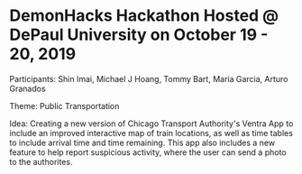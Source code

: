 # DemonHacks Hackathon Hosted @ DePaul University on October 19 - 20, 2019
Participants: Shin Imai, Michael J Hoang, Tommy Bart, Maria Garcia, Arturo Granados

Theme: Public Transportation

Idea: Creating a new version of Chicago Transport Authority's Ventra App to include an improved interactive map of train locations, as well as time tables to include arrival time and time remaining. This app also includes a new feature to help report suspicious activity, where the user can send a photo to the authorites.
